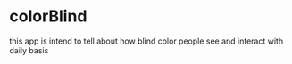 # colorBlind

this app is intend to tell about how blind color people see and interact with daily basis



